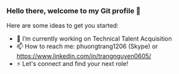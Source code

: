 ### Hello there, welcome to my Git profile 👋
Here are some ideas to get you started:

- 🔭 I’m currently working on Technical Talent Acquisition
- 📫 How to reach me: phuongtrang1206 (Skype) or https://www.linkedin.com/in/trangnguyen0605/
- ⚡ Let's connect and find your next role!
